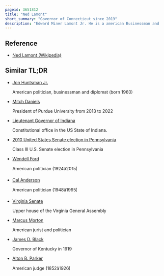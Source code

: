 ```yaml
---
pageid: 3651812
title: "Ned Lamont"
short_summary: "Governor of Connecticut since 2019"
description: "Edward Miner Lamont Jr. He is a american Businessman and Politician who has served as 89th Governor of Connecticut since january 2019. He served as a greenwich Selectman from 1987 to 1989 and was the Party's Nominee for the us senate from 2006 losing to incumbent Joe Lieberman."
---
```


## Reference

- [Ned Lamont (Wikipedia)](https://en.wikipedia.org/?curid=3651812)

## Similar TL;DR

- [Jon Huntsman Jr.](/tldr/en/jon-huntsman-jr)

  American politician, businessman and diplomat (born 1960)

- [Mitch Daniels](/tldr/en/mitch-daniels)

  President of Purdue University from 2013 to 2022

- [Lieutenant Governor of Indiana](/tldr/en/lieutenant-governor-of-indiana)

  Constitutional office in the US State of Indiana.

- [2010 United States Senate election in Pennsylvania](/tldr/en/2010-united-states-senate-election-in-pennsylvania)

  Class III U.S. Senate election in Pennsylvania

- [Wendell Ford](/tldr/en/wendell-ford)

  American politician (1924â2015)

- [Cal Anderson](/tldr/en/cal-anderson)

  American politician (1948â1995)

- [Virginia Senate](/tldr/en/virginia-senate)

  Upper house of the Virginia General Assembly

- [Marcus Morton](/tldr/en/marcus-morton)

  American jurist and politician

- [James D. Black](/tldr/en/james-d-black)

  Governor of Kentucky in 1919

- [Alton B. Parker](/tldr/en/alton-b-parker)

  American judge (1852â1926)
